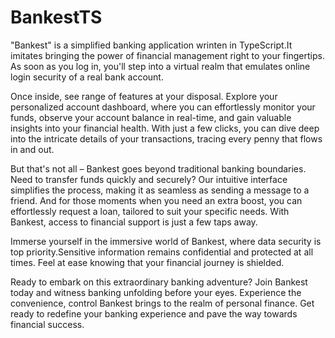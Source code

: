 # BankestTS

"Bankest" is a simplified banking application wrinten in TypeScript.It imitates bringing the power of financial management right to your fingertips. As soon as you log in, you'll step into a virtual realm that emulates online login security of a real bank account.

Once inside, see range of features at your disposal. Explore your personalized account dashboard, where you can effortlessly monitor your funds, observe your account balance in real-time, and gain valuable insights into your financial health. With just a few clicks, you can dive deep into the intricate details of your transactions, tracing every penny that flows in and out.

But that's not all – Bankest goes beyond traditional banking boundaries. Need to transfer funds quickly and securely? Our intuitive interface simplifies the process, making it as seamless as sending a message to a friend. And for those moments when you need an extra boost, you can effortlessly request a loan, tailored to suit your specific needs. With Bankest, access to financial support is just a few taps away.

Immerse yourself in the immersive world of Bankest, where data security is top priority.Sensitive information remains confidential and protected at all times. Feel at ease knowing that your financial journey is shielded.

Ready to embark on this extraordinary banking adventure? Join Bankest today and witness banking unfolding before your eyes. Experience the convenience, control Bankest brings to the realm of personal finance. Get ready to redefine your banking experience and pave the way towards financial success.
